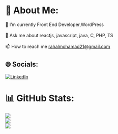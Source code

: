 # 💫 About Me:
🌱 I’m currently  Front End Developer,WordPress<br><br>💬 Ask me about reactjs, javascript, java, C, PHP, TS<br><br>📫 How to reach me rahalmohamad21@gmail.com


## 🌐 Socials:
[![LinkedIn](https://img.shields.io/badge/LinkedIn-%230077B5.svg?logo=linkedin&logoColor=white)](https://linkedin.com/in/https://www.linkedin.com/in/mohammadrahal/) 


# 📊 GitHub Stats:
![](https://github-readme-stats.vercel.app/api?username=mohammadrahal&theme=dark&hide_border=true&include_all_commits=true&count_private=false)<br/>
![](https://github-readme-streak-stats.herokuapp.com/?user=mohammadrahal&theme=dark&hide_border=true)<br/>
![](https://github-readme-stats.vercel.app/api/top-langs/?username=mohammadrahal&theme=dark&hide_border=true&include_all_commits=true&count_private=false&layout=compact)

<!-- Proudly created with GPRM ( https://gprm.itsvg.in ) -->
